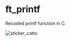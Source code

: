 # ft_printf

Recoded printf function in C.


![sticker_catto](https://user-images.githubusercontent.com/89840461/174455972-703e7fc3-e5be-4d24-bf1d-4bcd2bd24701.png)
